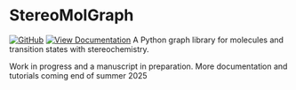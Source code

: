 # StereoMolGraph
[![GitHub](https://img.shields.io/badge/GitHub-View%20on%20GitHub-blue?logo=github)](https://github.com/maxim-papusha/StereoMolGraph)
[![View Documentation](https://img.shields.io/badge/📖-Documentation-8CA1AF)](https://stereomolgraph.readthedocs.io)
A Python graph library for molecules and transition states with stereochemistry.

Work in progress and a manuscript in preparation.
More documentation and tutorials coming end of summer 2025